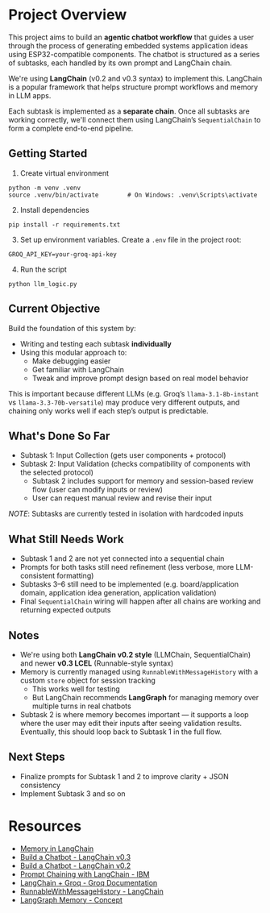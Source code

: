# Project Overview

This project aims to build an **agentic chatbot workflow** that guides a user through the process of generating
embedded systems application ideas using ESP32-compatible components. The chatbot is structured as a series of subtasks, each handled by its own prompt and LangChain chain.

We're using **LangChain** (v0.2 and v0.3 syntax) to implement this. LangChain is a popular framework
that helps structure prompt workflows and memory in LLM apps.

Each subtask is implemented as a **separate chain**. Once all subtasks are working correctly, we'll connect them
using LangChain’s `SequentialChain` to form a complete end-to-end pipeline.

## Getting Started

1. Create virtual environment

```
python -m venv .venv
source .venv/bin/activate        # On Windows: .venv\Scripts\activate
```

2. Install dependencies

```
pip install -r requirements.txt
```

3. Set up environment variables. Create a `.env` file in the project root:

```
GROQ_API_KEY=your-groq-api-key
```

4. Run the script

```
python llm_logic.py
```

## Current Objective

Build the foundation of this system by:

- Writing and testing each subtask **individually**
- Using this modular approach to:
  - Make debugging easier
  - Get familiar with LangChain
  - Tweak and improve prompt design based on real model behavior

This is important because different LLMs (e.g. Groq’s `llama-3.1-8b-instant` vs `llama-3.3-70b-versatile`) may produce very different outputs, and chaining only works well if each step’s output is predictable.

## What's Done So Far

- Subtask 1: Input Collection (gets user components + protocol)
- Subtask 2: Input Validation (checks compatibility of components with the selected protocol)
  - Subtask 2 includes support for memory and session-based review flow (user can modify inputs or review)
  - User can request manual review and revise their input

_NOTE_: Subtasks are currently tested in isolation with hardcoded inputs

## What Still Needs Work

- Subtask 1 and 2 are not yet connected into a sequential chain
- Prompts for both tasks still need refinement (less verbose, more LLM-consistent formatting)
- Subtasks 3–6 still need to be implemented (e.g. board/application domain, application idea generation, application validation)
- Final `SequentialChain` wiring will happen after all chains are working and returning expected outputs

## Notes

- We're using both **LangChain v0.2 style** (LLMChain, SequentialChain) and newer **v0.3 LCEL** (Runnable-style syntax)
- Memory is currently managed using `RunnableWithMessageHistory` with a custom `store` object for session tracking
  - This works well for testing
  - But LangChain recommends **LangGraph** for managing memory over multiple turns in real chatbots
- Subtask 2 is where memory becomes important — it supports a loop where the user may edit their inputs after
  seeing validation results. Eventually, this should loop back to Subtask 1 in the full flow.

## Next Steps

- Finalize prompts for Subtask 1 and 2 to improve clarity + JSON consistency
- Implement Subtask 3 and so on

# Resources

- [Memory in LangChain](www.comet.com/site/blog/memory-in-langchain-a-deep-dive-into-persistent-context/)
- [Build a Chatbot - LangChain v0.3](https://python.langchain.com/docs/tutorials/chatbot/)
- [Build a Chatbot - LangChain v0.2](https://python.langchain.com/v0.2/docs/tutorials/chatbot/)
- [Prompt Chaining with LangChain - IBM](https://www.ibm.com/think/tutorials/prompt-chaining-langchain)
- [LangChain + Groq - Groq Documentation](https://console.groq.com/docs/langchain)
- [RunnableWithMessageHistory - LangChain](https://python.langchain.com/api_reference/core/runnables/langchain_core.runnables.history.RunnableWithMessageHistory.html)
- [LangGraph Memory - Concept](https://langchain-ai.github.io/langgraph/concepts/memory)
